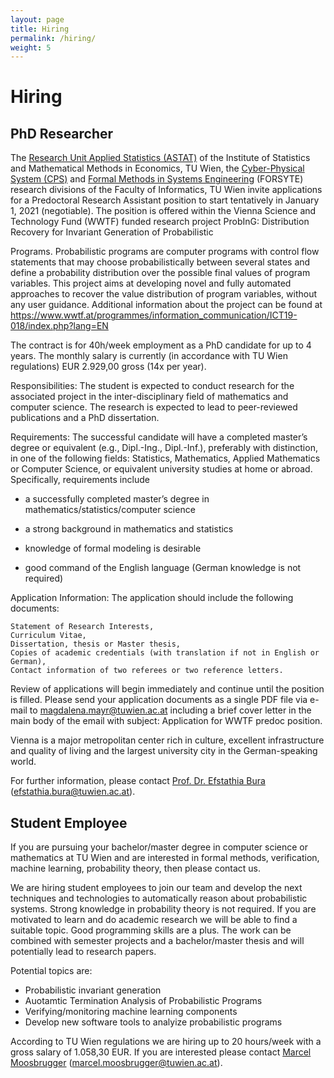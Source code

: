 ```yaml
---
layout: page
title: Hiring
permalink: /hiring/
weight: 5
---
```


# Hiring

## PhD Researcher

The <a href="https://institute.tuwien.ac.at/astat/home/">Research Unit Applied Statistics (ASTAT)</a> of the Institute of Statistics and Mathematical Methods in Economics, TU Wien, the <a href="http://www.eziobartocci.com/">Cyber-Physical System (CPS)</a> and <a href="http://lkovacs.com/">Formal Methods in Systems Engineering</a> (FORSYTE) research divisions of the Faculty of Informatics, TU Wien invite applications for a Predoctoral Research Assistant position to start tentatively in January 1, 2021 (negotiable).
The position is offered within the Vienna Science and Technology Fund (WWTF) funded research project ProbInG: Distribution Recovery for Invariant Generation of Probabilistic

Programs. Probabilistic programs are computer programs with control flow statements that may choose probabilistically between several states and define a probability distribution over the possible final values of program variables. This project aims at developing novel and fully automated approaches to recover the value distribution of program variables, without any user guidance. Additional information about the project can be found at https://www.wwtf.at/programmes/information_communication/ICT19-018/index.php?lang=EN

 

The contract is for 40h/week employment as a PhD candidate for up to 4 years. The monthly salary is currently (in accordance with TU Wien regulations) EUR 2.929,00 gross (14x per year).


Responsibilities: The student is expected to conduct research for the associated project in the inter-disciplinary field of mathematics and computer science. The research is expected to lead to peer-reviewed publications and a PhD dissertation.

 

Requirements: The successful candidate will have a completed master’s degree or equivalent (e.g., Dipl.-Ing., Dipl.-Inf.), preferably with distinction, in one of the following fields: Statistics, Mathematics, Applied Mathematics or Computer Science, or equivalent university studies at home or abroad. Specifically, requirements include

- a successfully completed master’s degree in mathematics/statistics/computer science

- a strong background in mathematics and statistics

- knowledge of formal modeling is desirable

- good command of the English language (German knowledge is not required)

 

Application Information: The application should include the following documents:

	Statement of Research Interests,
    Curriculum Vitae,
    Dissertation, thesis or Master thesis,
    Copies of academic credentials (with translation if not in English or German),
    Contact information of two referees or two reference letters.


Review of applications will begin immediately and continue until the position is filled. Please send your application documents as a single PDF file via e-mail to magdalena.mayr@tuwien.ac.at including a brief cover letter in the main body of the email with subject: Application for WWTF predoc position.

Vienna is a major metropolitan center rich in culture, excellent infrastructure and quality of living and the largest university city in the German-speaking world.

For further information, please contact [Prof. Dr. Efstathia Bura](/people/bura) (efstathia.bura@tuwien.ac.at).


## Student Employee

If you are pursuing your bachelor/master degree in computer science or mathematics at TU Wien and
are interested in formal methods, verification, machine learning, probability theory, then please
contact us.

We are hiring student employees to join our team and develop the next techniques and technologies to automatically
reason about probabilistic systems.
Strong knowledge in probability theory is not required.
If you are motivated to learn and do academic research we will be able to find a suitable topic.
Good programming skills are a plus.
The work can be combined with semester projects and a bachelor/master thesis and will potentially lead to research papers.

Potential topics are:
- Probabilistic invariant generation
- Auotamtic Termination Analysis of Probabilistic Programs
- Verifying/monitoring machine learning components
- Develop new software tools to analyize probabilistic programs

According to TU Wien regulations we are hiring up to 20 hours/week with a gross salary of 1.058,30 EUR.
If you are interested please contact [Marcel Moosbrugger](/people/moosbrugger) (marcel.moosbrugger@tuwien.ac.at).
